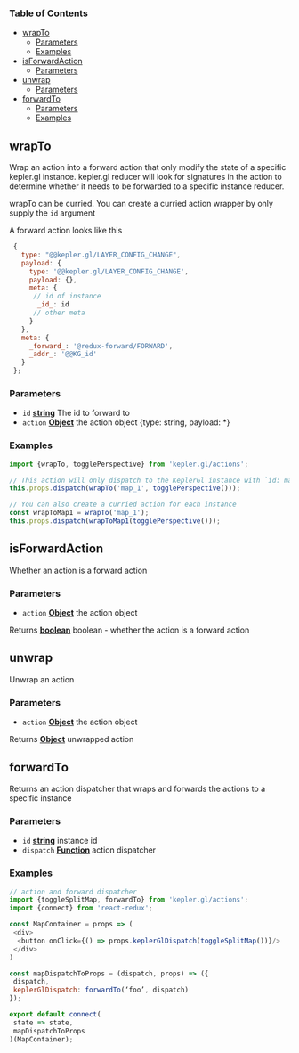<!-- Generated by documentation.js. Update this documentation by updating the source code. -->

### Table of Contents

-   [wrapTo][1]
    -   [Parameters][2]
    -   [Examples][3]
-   [isForwardAction][4]
    -   [Parameters][5]
-   [unwrap][6]
    -   [Parameters][7]
-   [forwardTo][8]
    -   [Parameters][9]
    -   [Examples][10]

## wrapTo

Wrap an action into a forward action that only modify the state of a specific
kepler.gl instance. kepler.gl reducer will look for signatures in the action to
determine whether it needs to be forwarded to a specific instance reducer.

wrapTo can be curried. You can create a curried action wrapper by only supply the `id` argument

A forward action looks like this

```js
 {
   type: "@@kepler.gl/LAYER_CONFIG_CHANGE",
   payload: {
     type: '@@kepler.gl/LAYER_CONFIG_CHANGE',
     payload: {},
     meta: {
      // id of instance
       _id_: id
      // other meta
     }
   },
   meta: {
     _forward_: '@redux-forward/FORWARD',
     _addr_: '@@KG_id'
   }
 };
```

### Parameters

-   `id` **[string][11]** The id to forward to
-   `action` **[Object][12]** the action object {type: string, payload: \*}

### Examples

```javascript
import {wrapTo, togglePerspective} from 'kepler.gl/actions';

// This action will only dispatch to the KeplerGl instance with `id: map_1`
this.props.dispatch(wrapTo('map_1', togglePerspective()));

// You can also create a curried action for each instance
const wrapToMap1 = wrapTo('map_1');
this.props.dispatch(wrapToMap1(togglePerspective()));
```

## isForwardAction

Whether an action is a forward action

### Parameters

-   `action` **[Object][12]** the action object

Returns **[boolean][13]** boolean - whether the action is a forward action

## unwrap

Unwrap an action

### Parameters

-   `action` **[Object][12]** the action object

Returns **[Object][12]** unwrapped action

## forwardTo

Returns an action dispatcher that wraps and forwards the actions to a specific instance

### Parameters

-   `id` **[string][11]** instance id
-   `dispatch` **[Function][14]** action dispatcher

### Examples

```javascript
// action and forward dispatcher
import {toggleSplitMap, forwardTo} from 'kepler.gl/actions';
import {connect} from 'react-redux';

const MapContainer = props => (
 <div>
  <button onClick={() => props.keplerGlDispatch(toggleSplitMap())}/>
 </div>
)

const mapDispatchToProps = (dispatch, props) => ({
 dispatch,
 keplerGlDispatch: forwardTo(‘foo’, dispatch)
});

export default connect(
 state => state,
 mapDispatchToProps
)(MapContainer);
```

[1]: #wrapto

[2]: #parameters

[3]: #examples

[4]: #isforwardaction

[5]: #parameters-1

[6]: #unwrap

[7]: #parameters-2

[8]: #forwardto

[9]: #parameters-3

[10]: #examples-1

[11]: https://developer.mozilla.org/docs/Web/JavaScript/Reference/Global_Objects/String

[12]: https://developer.mozilla.org/docs/Web/JavaScript/Reference/Global_Objects/Object

[13]: https://developer.mozilla.org/docs/Web/JavaScript/Reference/Global_Objects/Boolean

[14]: https://developer.mozilla.org/docs/Web/JavaScript/Reference/Statements/function
